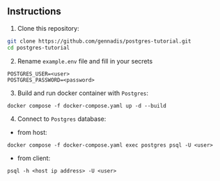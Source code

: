 ## Instructions

1. Clone this repository:
```bash
git clone https://github.com/gennadis/postgres-tutorial.git
cd postgres-tutorial
```
2. Rename `example.env` file and fill in your secrets
```
POSTGRES_USER=<user>
POSTGRES_PASSWORD=<password>
```

3. Build and run docker container with `Postgres`:
```
docker compose -f docker-compose.yaml up -d --build
```

4. Connect to `Postgres` database:
- from host:
```
docker compose -f docker-compose.yaml exec postgres psql -U <user>
```
- from client:
```
psql -h <host ip address> -U <user>
```
